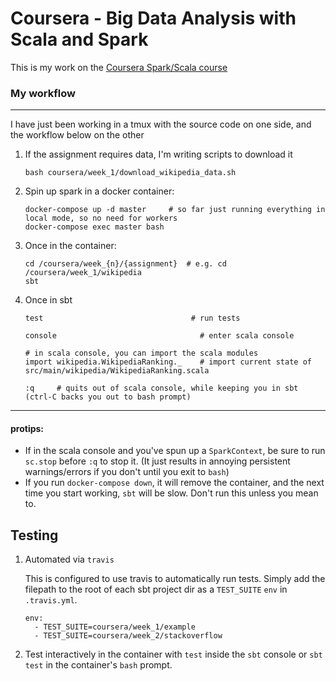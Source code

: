 Coursera - Big Data Analysis with Scala and Spark
=================================================

This is my work on the [Coursera Spark/Scala course](https://www.coursera.org/learn/scala-spark-big-data)

### My workflow
---------------

I have just been working in a tmux with the source code on one side, and the workflow below on the other


 1. If the assignment requires data, I'm writing scripts to download it

    ```
    bash coursera/week_1/download_wikipedia_data.sh
    ```

 1. Spin up spark in a docker container:

    ```
    docker-compose up -d master     # so far just running everything in local mode, so no need for workers
    docker-compose exec master bash
    ```

 1. Once in the container:

    ```
    cd /coursera/week_{n}/{assignment}  # e.g. cd /coursera/week_1/wikipedia
    sbt
    ```

 1. Once in sbt

    ```
    test                                 # run tests

    console                                # enter scala console

    # in scala console, you can import the scala modules
    import wikipedia.WikipediaRanking._    # import current state of src/main/wikipedia/WikipediaRanking.scala

    :q     # quits out of scala console, while keeping you in sbt (ctrl-C backs you out to bash prompt)
    ```

--------------------
#### protips:

- If in the scala console and you've spun up a `SparkContext`, be sure to run `sc.stop` before `:q` to stop it.
  (It just results in annoying persistent warnings/errors if you don't until you exit to `bash`)
- If you run `docker-compose down`, it will remove the container, and the next time you start working, `sbt` will be slow.
  Don't run this unless you mean to.


Testing
-------

1. Automated via `travis`

    This is configured to use travis to automatically run tests.
    Simply add the filepath to the root of each sbt project dir as a `TEST_SUITE` `env` in `.travis.yml`.

    ```
    env:
      - TEST_SUITE=coursera/week_1/example
      - TEST_SUITE=coursera/week_2/stackoverflow
    ```

1. Test interactively in the container with `test` inside the `sbt` console or `sbt test` in the container's `bash` prompt.




